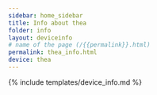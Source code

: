 ```yaml
---
sidebar: home_sidebar
title: Info about thea
folder: info
layout: deviceinfo
# name of the page (/{{permalink}}.html)
permalink: thea_info.html
device: thea
---
```

{% include templates/device_info.md %}
